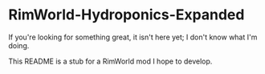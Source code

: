﻿# RimWorld-Hydroponics-Expanded

If you're looking for something great, it isn't here yet; I don't know what I'm doing.

This README is a stub for a RimWorld mod I hope to develop.